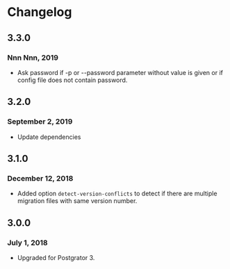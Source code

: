 # Changelog

## 3.3.0
### Nnn Nnn, 2019
* Ask password if -p or --password parameter without value is given or if config file does not contain password.

## 3.2.0
### September 2, 2019
* Update dependencies

## 3.1.0
### December 12, 2018
* Added option `detect-version-conflicts` to detect if there are multiple migration files with same version number.

## 3.0.0
### July 1, 2018
* Upgraded for Postgrator 3.
